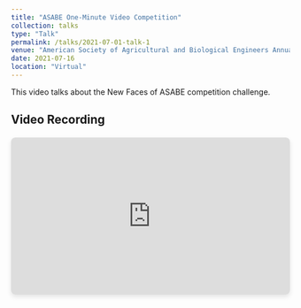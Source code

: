 ```yaml
---
title: "ASABE One-Minute Video Competition"
collection: talks
type: "Talk"
permalink: /talks/2021-07-01-talk-1
venue: "American Society of Agricultural and Biological Engineers Annual International Meeting"
date: 2021-07-16
location: "Virtual"
---
```


This video talks about the New Faces of ASABE competition challenge.

## Video Recording

<div class="video-container" style="position: relative; width: 100%; height: 0; padding-bottom: 56.25%; margin: 20px 0; border-radius: 8px; overflow: hidden; box-shadow: 0 4px 8px rgba(0,0,0,0.1);">
  <iframe 
    style="position: absolute; top: 0; left: 0; width: 100%; height: 100%;"
    src="https://youtu.be/nnVGPFfOgFo?si=gyaymf7nf2pruL2E" 
    title="New Faces of ASABE - asaBE Inspired 2021: First Place Video" 
    frameborder="0" 
    allow="accelerometer; autoplay; clipboard-write; encrypted-media; gyroscope; picture-in-picture; web-share" 
    allowfullscreen>
  </iframe>
</div>
